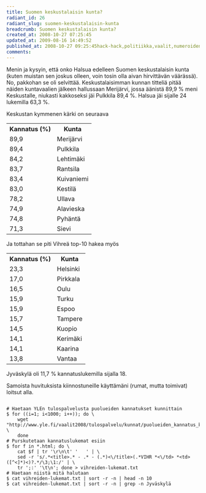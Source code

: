 ```yaml
---
title: Suomen keskustalaisin kunta?
radiant_id: 26
radiant_slug: suomen-keskustalaisin-kunta
breadcrumb: Suomen keskustalaisin kunta?
created_at: 2008-10-27 07:25:45
updated_at: 2009-08-16 14:49:52
published_at: 2008-10-27 09:25:45hack-hack,politiikka,vaalit,numeroiden pyörittelyä
comments:
---
```

<p>Menin ja kysyin, että onko Halsua edelleen Suomen keskustalaisin kunta (kuten muistan sen joskus olleen, voin tosin olla aivan hirvittävän väärässä).  No, pakkohan se oli selvittää.  Keskustalaisimman kunnan titteliä pitää näiden kuntavaalien jälkeen hallussaan Merijärvi, jossa äänistä 89,9 % meni Keskustalle, niukasti kakkoseksi jäi Pulkkila 89,4 %. Halsua jäi sijalle 24 lukemilla 63,3 %. </p>
<p>Keskustan kymmenen kärki on seuraava</p>
<table class="numeroita">
	<tr>
		<th>Kannatus (%)</th>
		<th>Kunta</th>
	</tr>
	<tr>
		<td>89,9</td>
		<td>Merijärvi</td>
	</tr>
	<tr>
		<td>89,4</td>
		<td>Pulkkila</td>
	</tr>
	<tr>
		<td>84,2</td>
		<td>Lehtimäki</td>
	</tr>
	<tr>
		<td>83,7</td>
		<td>Rantsila</td>
	</tr>
	<tr>
		<td>83,4</td>
		<td>Kuivaniemi</td>
	</tr>
	<tr>
		<td>83,0</td>
		<td>Kestilä</td>
	</tr>
	<tr>
		<td>78,2</td>
		<td>Ullava</td>
	</tr>
	<tr>
		<td>74,9</td>
		<td>Alavieska</td>
	</tr>
	<tr>
		<td>74,8</td>
		<td>Pyhäntä</td>
	</tr>
	<tr>
		<td>71,3</td>
		<td>Sievi</td>
	</tr>
</table>
<p>Ja tottahan se piti Vihreä top-10 hakea myös</p>
<table class="numeroita">
	<tr>
		<th>Kannatus (%)</th>
		<th>Kunta</th>
	</tr>
	<tr>
		<td>23,3</td>
		<td>Helsinki</td>
	</tr>
	<tr>
		<td>17,0</td>
		<td>Pirkkala</td>
	</tr>
	<tr>
		<td>16,5</td>
		<td>Oulu</td>
	</tr>
	<tr>
		<td>15,9</td>
		<td>Turku</td>
	</tr>
	<tr>
		<td>15,9</td>
		<td>Espoo</td>
	</tr>
	<tr>
		<td>15,7</td>
		<td>Tampere</td>
	</tr>
	<tr>
		<td>14,5</td>
		<td>Kuopio</td>
	</tr>
	<tr>
		<td>14,1</td>
		<td>Kerimäki</td>
	</tr>
	<tr>
		<td>14,1</td>
		<td>Kaarina</td>
	</tr>
	<tr>
		<td>13,8</td>
		<td>Vantaa</td>
	</tr>
</table>
<p>Jyväskylä oli 11,7 % kannatuslukemilla sijalla 18.</p>
<p>Samoista huvituksista kiinnostuneille käyttämäni (rumat, mutta toimivat) loitsut alla.</p>
<pre><code>
# Haetaan YLEn tulospalvelusta puolueiden kannatukset kunnittain
$ for ((i=1; i&lt;1000; i++)); do \
    wget "http://www.yle.fi/vaalit2008/tulospalvelu/kunnat/puolueiden_kannatus_kno$i.html"; \
    done
# Purskutetaan kannatuslukemat esiin
$ for f in *.html; do \
    cat $f | tr '\r\n\t' '   ' | \
    sed -r 's/.*&lt;title&gt;.* - .* - (.*)&lt;\/title&gt;(.*VIHR *&lt;\/td&gt; *&lt;td&gt;([^&lt;]*)&lt;)?.*/\3;\1:/' | \
    tr ';:' '\t\n'; done &gt; vihreiden-lukemat.txt
# Haetaan niistä mitä halutaan
$ cat vihreiden-lukemat.txt | sort -r -n | head -n 10
$ cat vihreiden-lukemat.txt | sort -r -n | grep -n Jyväskylä
</code></pre>